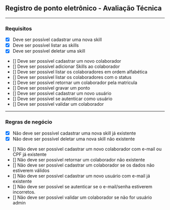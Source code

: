 ## Registro de ponto eletrônico - Avaliação Técnica

---

### Requisitos

- [x] Deve ser possível cadastrar uma nova skill
- [x] Deve ser possível listar as skills
- [x] Deve ser possível deletar uma skill
- [] Deve ser possível cadastrar um novo colaborador
- [] Deve ser possível adicionar Skills ao colaborador
- [] Deve ser possível listar os colaboradores em ordem alfabética
- [] Deve ser possível listar os colaboradores com o status
- [] Deve ser possível retornar um colaborador pela matricula
- [] Deve ser possível gravar um ponto
- [] Deve ser possível cadastrar um novo usuário
- [] Deve ser possível se autenticar como usuário
- [] Deve ser possível validar um colaborador

---

### Regras de negócio

- [x] Não deve ser possível cadastrar uma nova skill já existente
- [x] Não deve ser possível deletar uma nova skill não existente
- [] Não deve ser possível cadastrar um novo colaborador com e-mail ou CPF já existente
- [] Não deve ser possível retornar um colaborador não existente
- [] Não deve ser possível cadastrar um colaborador se os dados não estiverem válidos
- [] Não deve ser possível cadastrar um novo usuário com e-mail já existente
- [] Não deve ser possível se autenticar se o e-mail/senha estiverem incorretos.
- [] Não deve ser possível validar um colaborador se não for usuário admin

